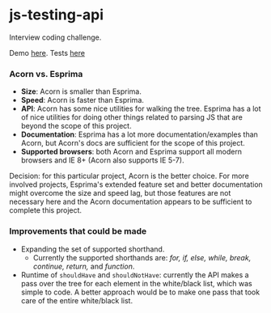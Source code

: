 js-testing-api
==============

Interview coding challenge.

Demo [here](http://seropian.scripts.mit.edu/js-testing-api/demo.html).
Tests [here](http://seropian.scripts.mit.edu/js-testing-api/api_tests.html)

### Acorn vs. Esprima

* **Size**: Acorn is smaller than Esprima.
* **Speed**: Acorn is faster than Esprima.
* **API**: Acorn has some nice utilities for walking the tree. Esprima has a lot of nice utilities for doing other things related to parsing JS that are beyond the scope of this project.
* **Documentation**: Esprima has a lot more documentation/examples than Acorn, but Acorn's docs are sufficient for the scope of this project.
* **Supported browsers**: both Acorn and Esprima support all modern browsers and IE 8+ (Acorn also supports IE 5-7).

Decision: for this particular project, Acorn is the better choice. For more involved projects, Esprima's extended feature set and better documentation might overcome the size and speed lag, but those features are not necessary here and the Acorn documentation appears to be sufficient to complete this project.

### Improvements that could be made

* Expanding the set of supported shorthand.
  * Currently the supported shorthands are: _for, if, else, while, break, continue, return,_ and _function_.
* Runtime of <code>shouldHave</code> and <code>shouldNotHave</code>: currently the API makes a pass over the tree for each element in the white/black list, which was simple to code. A better approach would be to make one pass that took care of the entire white/black list.